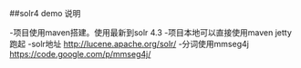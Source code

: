 ##solr4 demo  说明

-项目使用maven搭建。使用最新到solr 4.3
-项目本地可以直接使用maven jetty跑起
-solr地址 http://lucene.apache.org/solr/
-分词使用mmseg4j https://code.google.com/p/mmseg4j/

